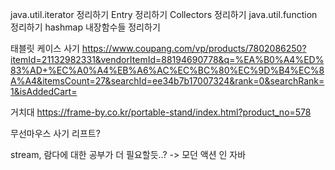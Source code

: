 java.util.iterator 정리하기
Entry 정리하기
Collectors 정리하기
java.util.function 정리하기
hashmap 내장함수들 정리하기

태블릿 케이스 사기 
https://www.coupang.com/vp/products/7802086250?itemId=21132982331&vendorItemId=88194690778&q=%EA%B0%A4%ED%83%AD+%EC%A0%A4%EB%A6%AC%EC%BC%80%EC%9D%B4%EC%8A%A4&itemsCount=27&searchId=ee34b7b17007324&rank=0&searchRank=1&isAddedCart=

거치대
https://frame-by.co.kr/portable-stand/index.html?product_no=578

무선마우스 사기
리프트?

stream, 람다에 대한 공부가 더 필요할듯..? -> 모던 액션 인 자바